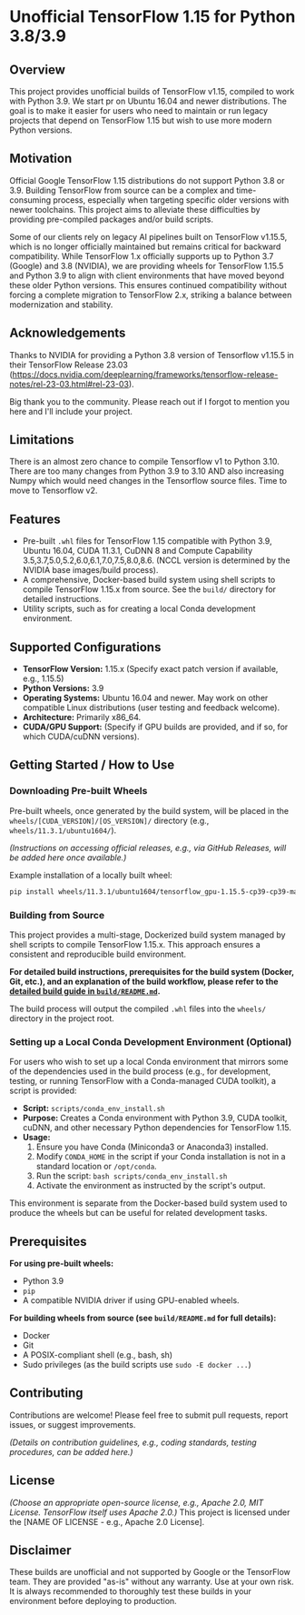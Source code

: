 # Unofficial TensorFlow 1.15 for Python 3.8/3.9

## Overview

This project provides unofficial builds of TensorFlow v1.15, compiled to work with Python 3.9. We start pr on Ubuntu 16.04 and newer distributions. The goal is to make it easier for users who need to maintain or run legacy projects that depend on TensorFlow 1.15 but wish to use more modern Python versions.

## Motivation

Official Google TensorFlow 1.15 distributions do not support Python 3.8 or 3.9. Building TensorFlow from source can be a complex and time-consuming process, especially when targeting specific older versions with newer toolchains. This project aims to alleviate these difficulties by providing pre-compiled packages and/or build scripts.

Some of our clients rely on legacy AI pipelines built on TensorFlow v1.15.5, which is no longer officially maintained but remains critical for backward compatibility. While TensorFlow 1.x officially supports up to Python 3.7 (Google) and 3.8 (NVIDIA), we are providing wheels for TensorFlow 1.15.5 and Python 3.9 to align with client environments that have moved beyond these older Python versions. This ensures continued compatibility without forcing a complete migration to TensorFlow 2.x, striking a balance between modernization and stability.

## Acknowledgements
Thanks to NVIDIA for providing a Python 3.8 version of Tensorflow v1.15.5 in their TensorFlow Release 23.03 (https://docs.nvidia.com/deeplearning/frameworks/tensorflow-release-notes/rel-23-03.html#rel-23-03).

Big thank you to the community. Please reach out if I forgot to mention you here and I'll include your project.

## Limitations
There is an almost zero chance to compile Tensorflow v1 to Python 3.10. There are too many changes from Python 3.9 to 3.10 AND also increasing Numpy which would need changes in the Tensorflow source files. Time to move to Tensorflow v2.

## Features

*   Pre-built `.whl` files for TensorFlow 1.15 compatible with Python 3.9, Ubuntu 16.04, CUDA 11.3.1, CuDNN 8 and Compute Capability 3.5,3.7,5.0,5.2,6.0,6.1,7.0,7.5,8.0,8.6. (NCCL version is determined by the NVIDIA base images/build process).
*   A comprehensive, Docker-based build system using shell scripts to compile TensorFlow 1.15.x from source. See the `build/` directory for detailed instructions.
*   Utility scripts, such as for creating a local Conda development environment.

## Supported Configurations

*   **TensorFlow Version:** 1.15.x (Specify exact patch version if available, e.g., 1.15.5)
*   **Python Versions:** 3.9
*   **Operating Systems:** Ubuntu 16.04 and newer. May work on other compatible Linux distributions (user testing and feedback welcome).
*   **Architecture:** Primarily x86_64.
*   **CUDA/GPU Support:** (Specify if GPU builds are provided, and if so, for which CUDA/cuDNN versions).

## Getting Started / How to Use

### Downloading Pre-built Wheels

Pre-built wheels, once generated by the build system, will be placed in the `wheels/[CUDA_VERSION]/[OS_VERSION]/` directory (e.g., `wheels/11.3.1/ubuntu1604/`).

*(Instructions on accessing official releases, e.g., via GitHub Releases, will be added here once available.)*

Example installation of a locally built wheel:
```bash
pip install wheels/11.3.1/ubuntu1604/tensorflow_gpu-1.15.5-cp39-cp39-manylinux_2_17_x86_64.whl # Example filename
```

### Building from Source

This project provides a multi-stage, Dockerized build system managed by shell scripts to compile TensorFlow 1.15.x. This approach ensures a consistent and reproducible build environment.

**For detailed build instructions, prerequisites for the build system (Docker, Git, etc.), and an explanation of the build workflow, please refer to the [detailed build guide in `build/README.md`](build/README.md).**

The build process will output the compiled `.whl` files into the `wheels/` directory in the project root.

### Setting up a Local Conda Development Environment (Optional)

For users who wish to set up a local Conda environment that mirrors some of the dependencies used in the build process (e.g., for development, testing, or running TensorFlow with a Conda-managed CUDA toolkit), a script is provided:

*   **Script:** `scripts/conda_env_install.sh`
*   **Purpose:** Creates a Conda environment with Python 3.9, CUDA toolkit, cuDNN, and other necessary Python dependencies for TensorFlow 1.15.
*   **Usage:**
    1.  Ensure you have Conda (Miniconda3 or Anaconda3) installed.
    2.  Modify `CONDA_HOME` in the script if your Conda installation is not in a standard location or `/opt/conda`.
    3.  Run the script: `bash scripts/conda_env_install.sh`
    4.  Activate the environment as instructed by the script's output.

This environment is separate from the Docker-based build system used to produce the wheels but can be useful for related development tasks.

## Prerequisites

**For using pre-built wheels:**
*   Python 3.9
*   `pip`
*   A compatible NVIDIA driver if using GPU-enabled wheels.

**For building wheels from source (see `build/README.md` for full details):**
*   Docker
*   Git
*   A POSIX-compliant shell (e.g., bash, sh)
*   Sudo privileges (as the build scripts use `sudo -E docker ...`)

## Contributing

Contributions are welcome! Please feel free to submit pull requests, report issues, or suggest improvements.

*(Details on contribution guidelines, e.g., coding standards, testing procedures, can be added here.)*

## License

*(Choose an appropriate open-source license, e.g., Apache 2.0, MIT License. TensorFlow itself uses Apache 2.0.)*
This project is licensed under the [NAME OF LICENSE - e.g., Apache 2.0 License].

## Disclaimer

These builds are unofficial and not supported by Google or the TensorFlow team. They are provided "as-is" without any warranty. Use at your own risk. It is always recommended to thoroughly test these builds in your environment before deploying to production. 